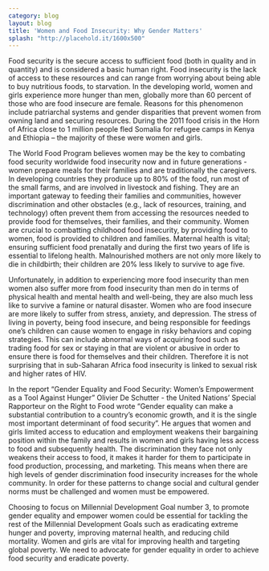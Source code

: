 ```yaml
---
category: blog
layout: blog
title: 'Women and Food Insecurity: Why Gender Matters'
splash: "http://placehold.it/1600x500"
---
```


Food security is the secure access to sufficient food (both in quality and in
quantity) and is considered a basic human right. Food insecurity is the lack of access to
these resources and can range from worrying about being able to buy nutritious foods, to
starvation. In the developing world, women and girls experience more hunger than men,
globally more than 60 percent of those who are food insecure are female. Reasons for this
phenomenon include patriarchal systems and gender disparities that prevent women from
owning land and securing resources. During the 2011 food crisis in the Horn of Africa
close to 1 million people fled Somalia for refugee camps in Kenya and Ethiopia – the
majority of these were women and girls.

The World Food Program believes women may be the key to combating food
security worldwide food insecurity now and in future generations -women prepare
meals for their families and are traditionally the caregivers. In developing countries they
produce up to 80% of the food, run most of the small farms, and are involved in livestock
and fishing. They are an important gateway to feeding their families and communities,
however discrimination and other obstacles (e.g., lack of resources, training, and
technology) often prevent them from accessing the resources needed to provide food
for themselves, their families, and their community. Women are crucial to combatting
childhood food insecurity, by providing food to women, food is provided to children and
families. Maternal health is vital; ensuring sufficient food prenatally and during the first
two years of life is essential to lifelong health. Malnourished mothers are not only more
likely to die in childbirth; their children are 20% less likely to survive to age five.

Unfortunately, in addition to experiencing more food insecurity than men women
also suffer more from food insecurity than men do in terms of physical health and mental
health and well-being, they are also much less like to survive a famine or natural disaster.
Women who are food insecure are more likely to suffer from stress, anxiety, and
depression. The stress of living in poverty, being food insecure, and being responsible for
feedings one’s children can cause women to engage in risky behaviors and coping
strategies. This can include abnormal ways of acquiring food such as trading food for sex
or staying in that are violent or abusive in order to ensure there is food for themselves
and their children. Therefore it is not surprising that in sub-Saharan Africa food
insecurity is linked to sexual risk and higher rates of HIV.

In the report “Gender Equality and Food Security: Women’s Empowerment as a
Tool Against Hunger” Olivier De Schutter - the United Nations’ Special Rapporteur on
the Right to Food wrote “Gender equality can make a substantial contribution to a
country’s economic growth, and it is the single most important determinant of food
security”. He argues that women and girls limited access to education and employment
weakens their bargaining position within the family and results in women and girls
having less access to food and subsequently health. The discrimination they face not
only weakens their access to food, it makes it harder for them to participate in food
production, processing, and marketing. This means when there are high levels of gender
discrimination food insecurity increases for the whole community. In order for these
patterns to change social and cultural gender norms must be challenged and women must
be empowered.

Choosing to focus on Millennial Development Goal number 3, to promote gender
equality and empower women could be essential for tackling the rest of the Millennial
Development Goals such as eradicating extreme hunger and poverty, improving maternal
health, and reducing child mortality. Women and girls are vital for improving health and
targeting global poverty. We need to advocate for gender equality in order to achieve
food security and eradicate poverty.
